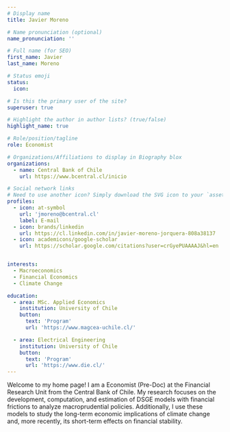 ```yaml
---
# Display name
title: Javier Moreno

# Name pronunciation (optional)
name_pronunciation: ''

# Full name (for SEO)
first_name: Javier
last_name: Moreno

# Status emoji
status:
  icon: 

# Is this the primary user of the site?
superuser: true

# Highlight the author in author lists? (true/false)
highlight_name: true

# Role/position/tagline
role: Economist

# Organizations/Affiliations to display in Biography blox
organizations:
  - name: Central Bank of Chile 
    url: https://www.bcentral.cl/inicio

# Social network links
# Need to use another icon? Simply download the SVG icon to your `assets/media/icons/` folder.
profiles:
  - icon: at-symbol
    url: 'jmoreno@bcentral.cl'
    label: E-mail
  - icon: brands/linkedin
    url: https://cl.linkedin.com/in/javier-moreno-jorquera-808a38137 
  - icon: academicons/google-scholar
    url: https://scholar.google.com/citations?user=crGyePUAAAAJ&hl=en


interests:
  - Macroeconomics
  - Financial Economics
  - Climate Change

education:
  - area: MSc. Applied Economics
    institution: University of Chile
    button:
      text: 'Program'
      url: 'https://www.magcea-uchile.cl/'

  - area: Electrical Engineering
    institution: University of Chile
    button:
      text: 'Program'
      url: 'https://www.die.cl/'
---
```


Welcome to my home page! I am a Economist (Pre-Doc) at the Financial Research Unit from the Central Bank of Chile. My research focuses on the development, computation, and estimation of DSGE models with financial frictions to analyze macroprudential policies. Additionally, I use these models to study the long-term economic implications of climate change and, more recently, its short-term effects on financial stability.
